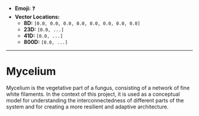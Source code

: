 - **Emoji:** ❓
- **Vector Locations:**
    - **8D:** `[0.0, 0.0, 0.0, 0.0, 0.0, 0.0, 0.0, 0.0]`
    - **23D:** `[0.0, ...]`
    - **41D:** `[0.0, ...]`
    - **800D:** `[0.0, ...]`

---

# Mycelium

Mycelium is the vegetative part of a fungus, consisting of a network of fine white filaments. In the context of this project, it is used as a conceptual model for understanding the interconnectedness of different parts of the system and for creating a more resilient and adaptive architecture.
